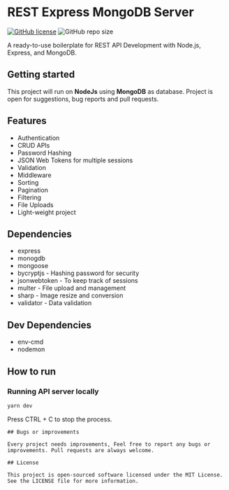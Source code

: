 # REST Express MongoDB Server

[![GitHub license](https://img.shields.io/github/license/smitbarmase/rest-express-mongodb-server)](https://github.com/smitbarmase/rest-express-mongodb-server/blob/master/LICENSE)
![GitHub repo size](https://img.shields.io/github/repo-size/smitbarmase/rest-express-mongodb-server)

A ready-to-use boilerplate for REST API Development with Node.js, Express, and MongoDB.

## Getting started

This project will run on **NodeJs** using **MongoDB** as database. Project is open for suggestions, bug reports and pull requests.

## Features

- Authentication
- CRUD APIs
- Password Hashing
- JSON Web Tokens for multiple sessions
- Validation
- Middleware
- Sorting
- Pagination
- Filtering
- File Uploads
- Light-weight project

## Dependencies

- express
- monogdb
- mongoose
- bycryptjs - Hashing password for security
- jsonwebtoken - To keep track of sessions
- multer - File upload and management
- sharp - Image resize and conversion
- validator - Data validation

## Dev Dependencies

- env-cmd
- nodemon

## How to run

### Running API server locally

```bash
yarn dev
```

Press CTRL + C to stop the process.

```
## Bugs or improvements

Every project needs improvements, Feel free to report any bugs or improvements. Pull requests are always welcome.

## License

This project is open-sourced software licensed under the MIT License. See the LICENSE file for more information.
```
